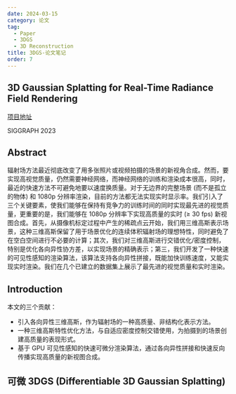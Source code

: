 ```yaml
---
date: 2024-03-15
category: 论文
tag:
  - Paper
  - 3DGS
  - 3D Reconstruction
title: 3DGS-论文笔记
order: 7
---
```


## 3D Gaussian Splatting for Real-Time Radiance Field Rendering

[项目地址](https://repo-sam.inria.fr/fungraph/3d-gaussian-splatting/)

SIGGRAPH 2023

## Abstract

辐射场方法最近彻底改变了用多张照片或视频拍摄的场景的新视角合成。然而，要实现高视觉质量，仍然需要神经网络，而神经网络的训练和渲染成本很高，同时，最近的快速方法不可避免地要以速度换质量。对于无边界的完整场景 (而不是孤立的物体) 和 1080p 分辨率渲染，目前的方法都无法实现实时显示率。我们引入了三个关键要素，使我们能够在保持有竞争力的训练时间的同时实现最先进的视觉质量，更重要的是，我们能够在 1080p 分辨率下实现高质量的实时 (≥ 30 fps) 新视图合成。首先，从摄像机标定过程中产生的稀疏点云开始，我们用三维高斯表示场景，这种三维高斯保留了用于场景优化的连续体积辐射场的理想特性，同时避免了在空白空间进行不必要的计算；其次，我们对三维高斯进行交错优化/密度控制，特别是优化各向异性协方差，以实现场景的精确表示；第三，我们开发了一种快速的可见性感知的渲染算法，该算法支持各向异性拼接，既能加快训练速度，又能实现实时渲染。我们在几个已建立的数据集上展示了最先进的视觉质量和实时渲染。

## Introduction

本文的三个贡献：

- 引入各向异性三维高斯，作为辐射场的一种高质量、非结构化表示方法。
- 一种三维高斯特性优化方法，与自适应密度控制交错使用，为拍摄到的场景创建高质量的表现形式。
- 基于 GPU 可见性感知的快速可微分渲染算法，通过各向异性拼接和快速反向传播实现高质量的新视图合成。

## 可微 3DGS (Differentiable 3D Gaussian Splatting)

